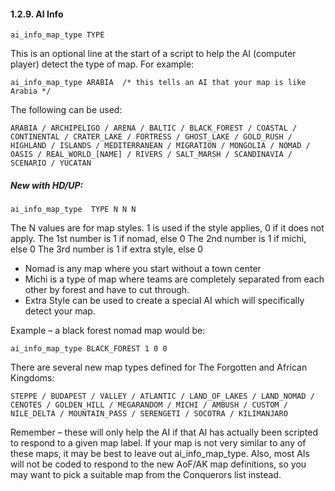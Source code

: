 #### 1.2.9. AI Info
```
ai_info_map_type TYPE
```
This is an optional line at the start of a script to help the AI (computer player) detect the type of map. For example:

```
ai_info_map_type ARABIA  /* this tells an AI that your map is like Arabia */
```

The following can be used:
```
ARABIA / ARCHIPELIGO / ARENA / BALTIC / BLACK_FOREST / COASTAL / CONTINENTAL / CRATER_LAKE / FORTRESS / GHOST_LAKE / GOLD_RUSH / HIGHLAND / ISLANDS / MEDITERRANEAN / MIGRATION / MONGOLIA / NOMAD / OASIS / REAL_WORLD_[NAME] / RIVERS / SALT_MARSH / SCANDINAVIA / SCENARIO / YUCATAN
```

##### New with HD/UP:
```
ai_info_map_type  TYPE N N N
```
The N values are for map styles. 1 is used if the style applies, 0 if it does not apply.
The 1st number is 1 if nomad, else 0
The 2nd number is 1 if michi, else 0
The 3rd number is 1 if extra style, else 0
- Nomad is any map where you start without a town center
- Michi is a type of map where teams are completely separated from each other by forest and have to cut through.
- Extra Style can be used to create a special AI which will specifically detect your map.

Example – a black forest nomad map would be:
```
ai_info_map_type BLACK_FOREST 1 0 0
```

There are several new map types defined for The Forgotten and African Kingdoms:
```
STEPPE / BUDAPEST / VALLEY / ATLANTIC / LAND_OF_LAKES / LAND_NOMAD / CENOTES / GOLDEN_HILL / MEGARANDOM / MICHI / AMBUSH / CUSTOM / NILE_DELTA / MOUNTAIN_PASS / SERENGETI / SOCOTRA / KILIMANJARO
```

Remember – these will only help the AI if that AI has actually been scripted to respond to a given map label. If your map is not very similar to any of these maps, it may be best to leave out ai_info_map_type.
Also, most AIs will not be coded to respond to the new AoF/AK map definitions, so you may want to pick a suitable map from the Conquerors list instead.

